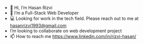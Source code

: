 - 👋 Hi, I’m Hasan Rizvi
- 🌱 I’m a Full-Stack Web Developer
- :computer: Looking for work in the tech field. Please reach out to me at hasanrizvi1993@gmail.com
- I’m looking to collaborate on web development project
- 📫 How to reach me https://www.linkedin.com/in/rizvi-hasan/

<!---
Hasanrizvi1993/Hasanrizvi1993 is a ✨ special ✨ repository because its `README.md` (this file) appears on your GitHub profile.
You can click the Preview link to take a look at your changes.
--->

